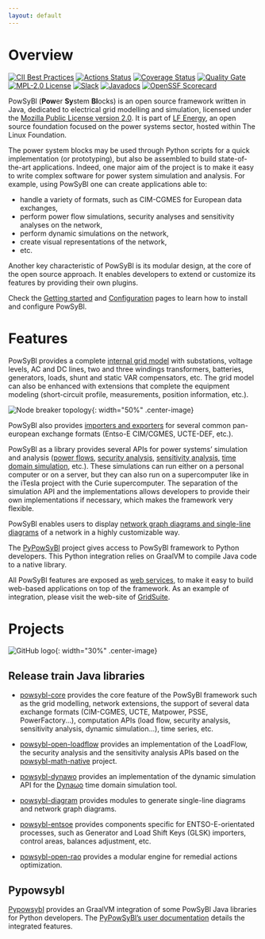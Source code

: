 ```yaml
---
layout: default
---
```


# Overview

[![CII Best Practices](https://bestpractices.coreinfrastructure.org/projects/4795/badge)](https://bestpractices.coreinfrastructure.org/projects/4795)
[![Actions Status](https://github.com/powsybl/powsybl-core/workflows/CI/badge.svg)](https://github.com/powsybl/powsybl-core/actions)
[![Coverage Status](https://sonarcloud.io/api/project_badges/measure?project=com.powsybl%3Apowsybl-core&metric=coverage)](https://sonarcloud.io/component_measures?id=com.powsybl%3Apowsybl-core&metric=coverage)
[![Quality Gate](https://sonarcloud.io/api/project_badges/measure?project=com.powsybl%3Apowsybl-core&metric=alert_status)](https://sonarcloud.io/dashboard?id=com.powsybl%3Apowsybl-core)
[![MPL-2.0 License](https://img.shields.io/badge/license-MPL_2.0-blue.svg)](https://www.mozilla.org/en-US/MPL/2.0/)
[![Slack](https://img.shields.io/badge/slack-powsybl-blueviolet.svg?logo=slack)](https://join.slack.com/t/powsybl/shared_invite/zt-rzvbuzjk-nxi0boim1RKPS5PjieI0rA)
[![Javadocs](https://www.javadoc.io/badge/com.powsybl/powsybl-core.svg?color=blue)](https://www.javadoc.io/doc/com.powsybl/powsybl-core)
[![OpenSSF Scorecard](https://api.securityscorecards.dev/projects/github.com/powsybl/powsybl-core/badge)](https://securityscorecards.dev/viewer/?uri=github.com/powsybl/powsybl-core)

PowSyBl (<b>Pow</b>er <b>Sy</b>stem <b>Bl</b>ocks) is an open source framework written in Java,
dedicated to electrical grid modelling and simulation, licensed under the [Mozilla Public License version 2.0](./license). 
It is part of [LF Energy](https://www.lfenergy.org/), an open source foundation focused on the power systems sector, hosted within The Linux Foundation. 

The power system blocks may be used through Python scripts for a quick implementation (or prototyping), but also be assembled to build state-of-the-art applications.
Indeed, one major aim of the project is to make it easy to write complex software for power 
system simulation and analysis. For example, using PowSyBl one can create applications able to:
- handle a variety of formats, such as CIM-CGMES for European data exchanges,
- perform power flow simulations, security analyses and sensitivity analyses on the network,
- perform dynamic simulations on the network,
- create visual representations of the network,
- etc.

Another key characteristic of PowSyBl is its modular design, at the core of the open source approach.
It enables developers to extend or customize its features by providing their own plugins.

Check the [Getting started](../documentation/user) and [Configuration](../documentation/user/configuration) pages to learn how to install and configure PowSyBl.

# Features
PowSyBl provides a complete [internal grid model](../documentation/grid/formats/xiidm.md) 
with substations, voltage levels, AC and DC lines, two and three windings transformers, batteries,
generators, loads, shunt and static VAR compensators, etc. The grid model can also be enhanced with extensions that complete the equipment modeling
(short-circuit profile, measurements, position information, etc.).

![Node breaker topology](img/index/nodeBreakerTopology.svg){: width="50%" .center-image}

PowSyBl also provides [importers and exporters](../documentation/index.html#grid-formats)
for several common pan-european exchange formats (Entso-E CIM/CGMES, UCTE-DEF, etc.).

PowSyBl as a library provides several APIs for power systems’ simulation and analysis 
([power flows](../documentation/simulation/powerflow/index.md), 
[security analysis](../documentation/simulation/securityanalysis/index.md), 
[sensitivity analysis](../documentation/simulation/sensitivity/index.md),
[time domain simulation](../documentation/simulation/timedomain/index.md), etc.). 
These simulations can run either on a personal computer or on a server, but they can 
also run on a supercomputer like in the iTesla project with the Curie supercomputer. 
The separation of the simulation API and the implementations allows developers to 
provide their own implementations if necessary, which makes the framework very flexible.

PowSyBl enables users to display [network graph diagrams and single-line diagrams](https://github.com/powsybl/powsybl-diagram#readme) of a network in a highly customizable way.

The [PyPowSyBl](https://pypowsybl.readthedocs.io/en/latest/index.html) project gives access to PowSyBl framework to Python developers. This Python integration relies on GraalVM to compile Java code to a native library.

All PowSyBl features are exposed as [web services](../documentation/index.html#microservices), to make it easy to build web-based 
applications on top of the framework. As an example of integration, please visit the web-site of [GridSuite](https://www.gridsuite.org/).  

# Projects

![GitHub logo](img/index/github-logo.png){: width="30%" .center-image}

## Release train Java libraries

- [powsybl-core](powsybl-core.md) provides the core feature of the PowSyBl framework such as the grid modelling, network extensions, the support of several data exchange formats (CIM-CGMES, UCTE, Matpower, PSSE, PowerFactory...), computation APIs (load flow, security analysis, sensitivity analysis, dynamic simulation...), time series, etc.

- [powsybl-open-loadflow](powsybl-open-loadflow.md) provides an implementation of the LoadFlow, the security analysis and the sensitivity analysis APIs based on the [powsybl-math-native](powsybl-math-native.md) project.

- [powsybl-dynawo](powsybl-dynawo.md) provides an implementation of the dynamic simulation API for the [Dyna&omega;o](https://dynawo.github.io/) time domain simulation tool.

- [powsybl-diagram](powsybl-diagram.md) provides modules to generate single-line diagrams and network graph diagrams. 

- [powsybl-entsoe](powsybl-entsoe.md) provides components specific for ENTSO-E-orientated processes, such as Generator and Load Shift Keys (GLSK) importers, control areas, balances adjustment, etc. 

- [powsybl-open-rao](powsybl-open-rao.md) provides a modular engine for remedial actions optimization.

## Pypowsybl

[Pypowsybl](pypowsybl.md) provides an GraalVM integration of some PowSyBl Java libraries for Python developers. The [PyPowSyBl’s user documentation](https://pypowsybl.readthedocs.io/en/latest/index.html) details the integrated features.




